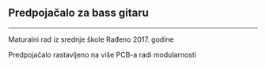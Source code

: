 Predpojačalo za bass gitaru
---

***
Maturalni rad iz srednje škole 
Rađeno 2017. godine

Predpojačalo rastavljeno na više PCB-a radi modularnosti
